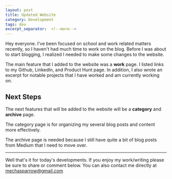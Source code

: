 ```yaml
---
layout: post
title: Updated Website
category: Development
tags: dev
excerpt_separator:  <!--more-->
---
```


Hey everyone. I've been focused on school and work related matters recently, so I haven't had much time to work on the blog. Before I was about to start blogging, I realized I needed to make some changes to the website.

The main feature that I added to the website was a **work** page. I listed links to my Github, LinkedIn, and Product Hunt page. In addition, I also wrote an excerpt for notable projects that I have worked and am currently working on.

## Next Steps

The next features that will be added to the website will be a **category** and **archive** page.

The category page is for organizing my several blog posts and content more effectively.

The archive page is needed because I still have quite a bit of blog posts from Medium that I need to move over.

---

Well that's it for today's developments. If you enjoy my work/writing please be sure to share or comment below. You can also contact me directly at mechasparrow@gmail.com
